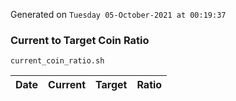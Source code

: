 Generated on `Tuesday 05-October-2021 at 00:19:37`

### Current to Target Coin Ratio
`current_coin_ratio.sh`

Date|Current|Target|Ratio
---|---|---|---
